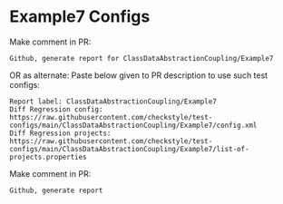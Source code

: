 # Example7 Configs
Make comment in PR:
```
Github, generate report for ClassDataAbstractionCoupling/Example7
```
OR as alternate:
Paste below given to PR description to use such test configs:
```
Report label: ClassDataAbstractionCoupling/Example7
Diff Regression config: https://raw.githubusercontent.com/checkstyle/test-configs/main/ClassDataAbstractionCoupling/Example7/config.xml
Diff Regression projects: https://raw.githubusercontent.com/checkstyle/test-configs/main/ClassDataAbstractionCoupling/Example7/list-of-projects.properties
```
Make comment in PR:
```
Github, generate report
```
